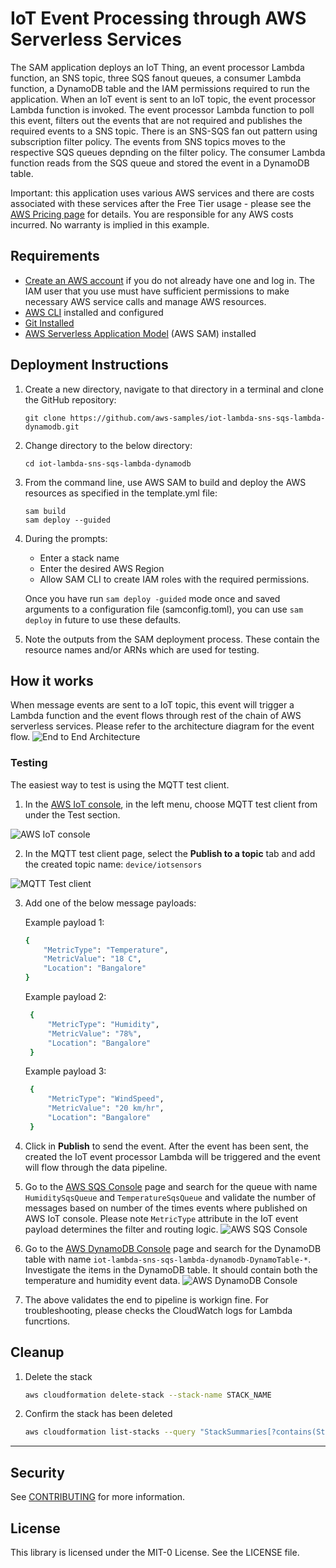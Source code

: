 # IoT Event Processing through AWS Serverless Services

The SAM application deploys an IoT Thing, an event processor Lambda function, an SNS topic, three SQS fanout queues, a consumer Lambda function, a DynamoDB table and the IAM permissions required to run the application. When an IoT event is sent to an IoT topic, the event processor Lambda function is invoked. The event processor Lambda function to poll this event, filters out the events that are not required and publishes the required events to a SNS topic. There is an SNS-SQS fan out pattern using subscription filter policy. The events from SNS topics moves to the respective SQS queues depnding on the filter policy. The consumer Lambda function reads from the SQS queue and stored the event in a DynamoDB table. 


Important: this application uses various AWS services and there are costs associated with these services after the Free Tier usage - please see the [AWS Pricing page](https://aws.amazon.com/pricing/) for details. You are responsible for any AWS costs incurred. No warranty is implied in this example.

## Requirements

* [Create an AWS account](https://portal.aws.amazon.com/gp/aws/developer/registration/index.html) if you do not already have one and log in. The IAM user that you use must have sufficient permissions to make necessary AWS service calls and manage AWS resources.
* [AWS CLI](https://docs.aws.amazon.com/cli/latest/userguide/install-cliv2.html) installed and configured
* [Git Installed](https://git-scm.com/book/en/v2/Getting-Started-Installing-Git)
* [AWS Serverless Application Model](https://docs.aws.amazon.com/serverless-application-model/latest/developerguide/serverless-sam-cli-install.html) (AWS SAM) installed

## Deployment Instructions

1. Create a new directory, navigate to that directory in a terminal and clone the GitHub repository:
    ``` 
    git clone https://github.com/aws-samples/iot-lambda-sns-sqs-lambda-dynamodb.git
    ```
1. Change directory to the below directory:
    ```
    cd iot-lambda-sns-sqs-lambda-dynamodb
    ```
1. From the command line, use AWS SAM to build and deploy the AWS resources  as specified in the template.yml file:
    ```
    sam build
    sam deploy --guided
    ```
1. During the prompts:
    * Enter a stack name
    * Enter the desired AWS Region
    * Allow SAM CLI to create IAM roles with the required permissions.

    Once you have run `sam deploy -guided` mode once and saved arguments to a configuration file (samconfig.toml), you can use `sam deploy` in future to use these defaults.

1. Note the outputs from the SAM deployment process. These contain the resource names and/or ARNs which are used for testing.

## How it works

When message events are sent to a IoT topic, this event will trigger a Lambda function and the event flows through rest of the chain of AWS serverless services. Please refer to the architecture diagram for the event flow.
![End to End Architecture](images/architecture.png)

### Testing

The easiest way to test is using the MQTT test client.

1. In the [AWS IoT console](https://console.aws.amazon.com/iot/home), in the left menu, choose MQTT test client from under the Test section.

![AWS IoT console](images/select-mqtt-test-client.png)

2. In the MQTT test client page, select the **Publish to a topic** tab and add the created topic name: `device/iotsensors`

![MQTT Test client](images/invoke-mqtt-test-client.png)

3. Add one of the below message payloads: 
   
   Example payload 1:
    ```bash
    {
        "MetricType": "Temperature",
        "MetricValue": "18 C",
        "Location": "Bangalore"
    }
   ``` 
   Example payload 2: 
   ```bash
    {
        "MetricType": "Humidity",
        "MetricValue": "78%",
        "Location": "Bangalore"
    }
   ``` 
   Example payload 3: 
   ```bash
    {
        "MetricType": "WindSpeed",
        "MetricValue": "20 km/hr",
        "Location": "Bangalore"
    }
   ``` 

4. Click in **Publish** to send the event. After the event has been sent, the created the IoT event processor Lambda will be triggered and the event will flow through the data pipeline.


5. Go to the [AWS SQS Console](https://console.aws.amazon.com/sqs/v2/home) page and search for the queue with name `HumiditySqsQueue` and `TemperatureSqsQueue` and validate the number of messages based on number of the times events where published on AWS IoT console. Please note `MetricType` attribute in the IoT event payload determines the filter and routing logic.
![AWS SQS Console](images/sqs-queue-messages.png)

6. Go to the [AWS DynamoDB Console](https://console.aws.amazon.com/dynamodbv2/home) page and search for the DynamoDB table with name `iot-lambda-sns-sqs-lambda-dynamodb-DynamoTable-*`. Investigate the items in the DynamoDB table. It should contain both the temperature and humidity event data. 
![AWS DynamoDB Console](images/dynamodb-content.png)


7. The above validates the end to pipeline is workign fine. For troubleshooting, please checks the CloudWatch logs for Lambda funcrtions. 

## Cleanup
 
1. Delete the stack
    ```bash
    aws cloudformation delete-stack --stack-name STACK_NAME
    ```
2. Confirm the stack has been deleted
    ```bash
    aws cloudformation list-stacks --query "StackSummaries[?contains(StackName,'STACK_NAME')].StackStatus"
    ```
----

## Security

See [CONTRIBUTING](CONTRIBUTING.md#security-issue-notifications) for more information.

## License

This library is licensed under the MIT-0 License. See the LICENSE file.

